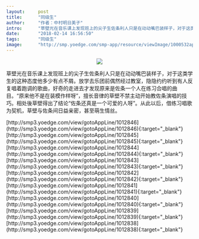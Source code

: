 ```yaml
---
layout:     post
title:      "同级生"
author:     "作者：中村明日美子"
intro:      "草壁光在音乐课上发现班上的尖子生佐条利人只是在动动嘴巴装样子，对于这类学生的这种态度他多少有点不屑。放学去乐团前偶然经过教室，隐隐约约听到有人反复唱着跑调的歌曲，好奇的走进去才发现原来是佐条一个人在练习合唱的曲目。“原来他不是在装模作样呀”，擅长音律的草壁不禁主动开始教佐条演唱的技巧。相处後草壁得出了结论“佐条还真是一个可爱的人呀”。从此以后，借练习唱歌为契机，草壁与佐条间日益亲密，甚至萌生情丝。"
date:       "2018-02-14 16:56:50"
tags:       "同级生"
image:      "http://smp.yoedge.com/smp-app/resource/viewImage/1000532appline.png"
---
```

<div style="text-align: center">
<p><img src="http://smp.yoedge.com/smp-app/resource/viewImage/1000532appline.png"/></p>
</div>
<p class="post-meta">
<span>草壁光在音乐课上发现班上的尖子生佐条利人只是在动动嘴巴装样子，对于这类学生的这种态度他多少有点不屑。放学去乐团前偶然经过教室，隐隐约约听到有人反复唱着跑调的歌曲，好奇的走进去才发现原来是佐条一个人在练习合唱的曲目。“原来他不是在装模作样呀”，擅长音律的草壁不禁主动开始教佐条演唱的技巧。相处後草壁得出了结论“佐条还真是一个可爱的人呀”。从此以后，借练习唱歌为契机，草壁与佐条间日益亲密，甚至萌生情丝。</span>
</p>
[http://smp3.yoedge.com/view/gotoAppLine/1012846](http://smp3.yoedge.com/view/gotoAppLine/1012846){:target="_blank"}
[http://smp3.yoedge.com/view/gotoAppLine/1012845](http://smp3.yoedge.com/view/gotoAppLine/1012845){:target="_blank"}
[http://smp3.yoedge.com/view/gotoAppLine/1012844](http://smp3.yoedge.com/view/gotoAppLine/1012844){:target="_blank"}
[http://smp3.yoedge.com/view/gotoAppLine/1012843](http://smp3.yoedge.com/view/gotoAppLine/1012843){:target="_blank"}
[http://smp3.yoedge.com/view/gotoAppLine/1012842](http://smp3.yoedge.com/view/gotoAppLine/1012842){:target="_blank"}
[http://smp3.yoedge.com/view/gotoAppLine/1012841](http://smp3.yoedge.com/view/gotoAppLine/1012841){:target="_blank"}
[http://smp3.yoedge.com/view/gotoAppLine/1012840](http://smp3.yoedge.com/view/gotoAppLine/1012840){:target="_blank"}
[http://smp3.yoedge.com/view/gotoAppLine/1012839](http://smp3.yoedge.com/view/gotoAppLine/1012839){:target="_blank"}
[http://smp3.yoedge.com/view/gotoAppLine/1012838](http://smp3.yoedge.com/view/gotoAppLine/1012838){:target="_blank"}


